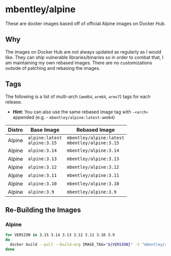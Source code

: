 # mbentley/alpine

These are docker images based off of official Alpine images on Docker Hub.

## Why

The images on Docker Hub are not always updated as regularly as I would like.  They can ship vulnerable libraries/binaries so in order to combat that, I am maintaining my own rebased images.  There are no customizations outside of patching and rebasing the images.

## Tags

The following is a list of multi-arch (`amd64`, `arm64`, `armv7`) tags for each release.

* __Hint__: You can also use the same rebased image tag with `-<arch>` appended (e.g. - `mbentley/alpine:latest-amd64`)

| Distro | Base Image | Rebased Image |
| ------ | ---------- | ------------- |
| Alpine | `alpine:latest`<br>`alpine:3.15` | `mbentley/alpine:latest`<br>`mbentley/alpine:3.15` |
| Alpine | `alpine:3.14` | `mbentley/alpine:3.14` |
| Alpine | `alpine:3.13` | `mbentley/alpine:3.13` |
| Alpine | `alpine:3.12` | `mbentley/alpine:3.12` |
| Alpine | `alpine:3.11` | `mbentley/alpine:3.11` |
| Alpine | `alpine:3.10` | `mbentley/alpine:3.10` |
| Alpine | `alpine:3.9` | `mbentley/alpine:3.9` |

## Re-Building the Images

### Alpine

``` bash
for VERSION in 3.15 3.14 3.13 3.12 3.11 3.10 3.9
do
  docker build --pull --build-arg IMAGE_TAG="${VERSION}" -t "mbentley/alpine:${VERSION}" -f Dockerfile.alpine .
done
```
